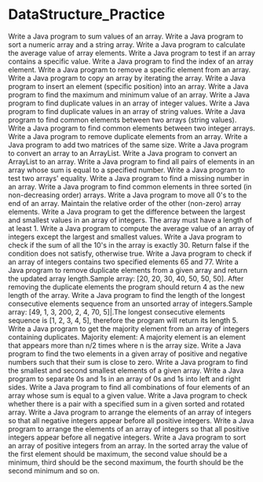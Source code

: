 # DataStructure_Practice
Write a Java program to sum values of an array.
Write a Java program to sort a numeric array and a string array.
Write a Java program to calculate the average value of array elements.
Write a Java program to test if an array contains a specific value.
Write a Java program to find the index of an array element.
Write a Java program to remove a specific element from an array.
Write a Java program to copy an array by iterating the array.
Write a Java program to insert an element (specific position) into an array.
Write a Java program to find the maximum and minimum value of an array.
Write a Java program to find duplicate values in an array of integer values.
Write a Java program to find duplicate values in an array of string values.
Write a Java program to find common elements between two arrays (string values).
Write a Java program to find common elements between two integer arrays.
Write a Java program to remove duplicate elements from an array.
Write a Java program to add two matrices of the same size.
Write a Java program to convert an array to an ArrayList.
Write a Java program to convert an ArrayList to an array.
Write a Java program to find all pairs of elements in an array whose sum is equal to a specified number.
Write a Java program to test two arrays' equality.
Write a Java program to find a missing number in an array.
Write a Java program to find common elements in three sorted (in non-decreasing order) arrays.
Write a Java program to move all 0's to the end of an array. Maintain the relative order of the other (non-zero) array elements.
Write a Java program to get the difference between the largest and smallest values in an array of integers. The array must have a length of at least 1.
Write a Java program to compute the average value of an array of integers except the largest and smallest values.
Write a Java program to check if the sum of all the 10's in the array is exactly 30. Return false if the condition does not satisfy, otherwise true.
Write a Java program to check if an array of integers contains two specified elements 65 and 77.
Write a Java program to remove duplicate elements from a given array and return the updated array length.Sample array: [20, 20, 30, 40, 50, 50, 50]. After removing the duplicate elements the program should return 4 as the new length of the array.
Write a Java program to find the length of the longest consecutive elements sequence from an unsorted array of integers.Sample array: [49, 1, 3, 200, 2, 4, 70, 5]|.The longest consecutive elements sequence is [1, 2, 3, 4, 5], therefore the program will return its length 5.
Write a Java program to get the majority element from an array of integers containing duplicates. Majority element: A majority element is an element that appears more than n/2 times where n is the array size.
Write a Java program to find the two elements in a given array of positive and negative numbers such that their sum is close to zero.
Write a Java program to find the smallest and second smallest elements of a given array.
Write a Java program to separate 0s and 1s in an array of 0s and 1s into left and right sides.
Write a Java program to find all combinations of four elements of an array whose sum is equal to a given value.
Write a Java program to check whether there is a pair with a specified sum in a given sorted and rotated array.
Write a Java program to arrange the elements of an array of integers so that all negative integers appear before all positive integers.
Write a Java program to arrange the elements of an array of integers so that all positive integers appear before all negative integers.
Write a Java program to sort an array of positive integers from an array. In the sorted array the value of the first element should be maximum, the second value should be a minimum, third should be the second maximum, the fourth should be the second minimum and so on.